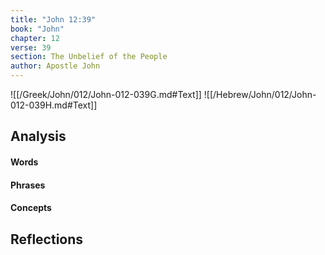 ```yaml
---
title: "John 12:39"
book: "John"
chapter: 12
verse: 39
section: The Unbelief of the People
author: Apostle John
---
```

![[/Greek/John/012/John-012-039G.md#Text]]
![[/Hebrew/John/012/John-012-039H.md#Text]]

## Analysis

#### Words

#### Phrases

#### Concepts

## Reflections
